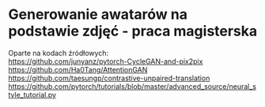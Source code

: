 # Generowanie awatarów na podstawie zdjęć - praca magisterska

Oparte na kodach źródłowych: \
https://github.com/junyanz/pytorch-CycleGAN-and-pix2pix \
https://github.com/Ha0Tang/AttentionGAN \
https://github.com/taesungp/contrastive-unpaired-translation \
https://github.com/pytorch/tutorials/blob/master/advanced_source/neural_style_tutorial.py
